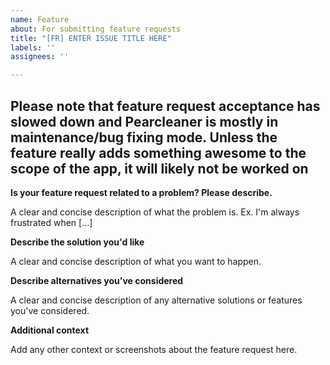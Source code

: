```yaml
---
name: Feature
about: For submitting feature requests
title: "[FR] ENTER ISSUE TITLE HERE"
labels: ''
assignees: ''

---
```


## Please note that feature request acceptance has slowed down and Pearcleaner is mostly in maintenance/bug fixing mode. Unless the feature really adds something awesome to the scope of the app, it will likely not be worked on

**Is your feature request related to a problem? Please describe.**

A clear and concise description of what the problem is. Ex. I'm always frustrated when [...]

**Describe the solution you'd like**

A clear and concise description of what you want to happen.

**Describe alternatives you've considered**

A clear and concise description of any alternative solutions or features you've considered.

**Additional context**

Add any other context or screenshots about the feature request here.
